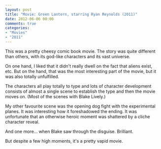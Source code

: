 ```yaml
---
layout: post
title: "Movie: Green Lantern, starring Ryan Reynolds (2011)"
date: 2012-06-06 00:00
comments: true
categories:
- "Movies"
- "2011"
---
```


This was a pretty cheesy comic book movie. The story was quite
different than others, with its god-like characters and its vast
universe.

On one hand, I liked that it didn't really dwell on the fact that
aliens exist, etc. But on the hand, that was the most interesting
part of the movie, but it was also totally unfulfilled.

The characters all play totally to type and lots of character
development consists of almost a single scene to establish the type
and then the movie moves on. (Most of the scenes with Blake
Lively.)

My other favourite scene was the opening dog fight with the
experimental planes. It was interesting how it foreshadowed the
ending. It was unfortunate that an otherwise heroic moment was
shattered by a cliche character reveal.

And one more... when Blake saw through the disguise. Brilliant.

But despite a few high moments, it's a pretty vapid movie.

